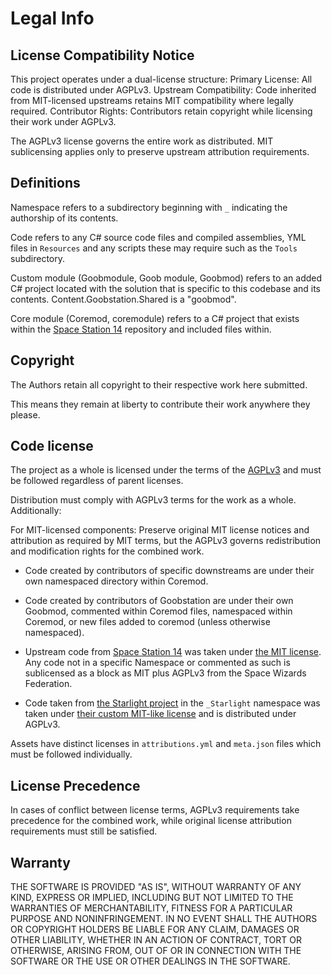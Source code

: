 ﻿# Legal Info

## License Compatibility Notice

This project operates under a dual-license structure:
Primary License: All code is distributed under AGPLv3.
Upstream Compatibility: Code inherited from MIT-licensed upstreams retains MIT compatibility where legally required.
Contributor Rights: Contributors retain copyright while licensing their work under AGPLv3.

The AGPLv3 license governs the entire work as distributed. MIT sublicensing applies only to preserve upstream attribution requirements.

## Definitions

Namespace refers to a subdirectory beginning with `_` indicating the authorship of its contents.

Code refers to any C# source code files and compiled assemblies, YML files in `Resources` and any scripts these may require such as the `Tools` subdirectory.

Custom module (Goobmodule, Goob module, Goobmod) refers to an added C# project located with the solution that is specific to this codebase and its contents. Content.Goobstation.Shared is a "goobmod".

Core module (Coremod, coremodule) refers to a C# project that exists within the [Space Station 14](https://github.com/space-wizards/space-station-14) repository and included files within.

## Copyright

The Authors retain all copyright to their respective work here submitted.

This means they remain at liberty to contribute their work anywhere they please.

## Code license

The project as a whole is licensed under the terms of the [AGPLv3](/LICENSE-AGPLv3.txt) and must be followed regardless of parent licenses.

Distribution must comply with AGPLv3 terms for the work as a whole. Additionally:

For MIT-licensed components: Preserve original MIT license notices and attribution as required by MIT terms, but the AGPLv3 governs redistribution and modification rights for the combined work.

- Code created by contributors of specific downstreams are under their own namespaced directory within Coremod.

- Code created by contributors of Goobstation are under their own Goobmod, commented within Coremod files, namespaced within Coremod, or new files added to coremod (unless otherwise namespaced).

- Upstream code from [Space Station 14](https://github.com/space-wizards/space-station-14) was taken under [the MIT license](/LICESNSES/MIT.txt).
  Any code not in a specific Namespace or commented as such is sublicensed as a block as MIT plus AGPLv3 from the Space Wizards Federation.

- Code taken from [the Starlight project](https://github.com/ss14Starlight/space-station-14) in the `_Starlight` namespace was taken under [their custom MIT-like license](/LICENSES/LICENSE-Starlight.txt) and is distributed under AGPLv3.

Assets have distinct licenses in `attributions.yml` and `meta.json` files which must be followed individually.

## License Precedence

In cases of conflict between license terms, AGPLv3 requirements take precedence for the combined work, while original license attribution requirements must still be satisfied.

## Warranty

THE SOFTWARE IS PROVIDED "AS IS", WITHOUT WARRANTY OF ANY KIND, EXPRESS OR
IMPLIED, INCLUDING BUT NOT LIMITED TO THE WARRANTIES OF MERCHANTABILITY, FITNESS
FOR A PARTICULAR PURPOSE AND NONINFRINGEMENT. IN NO EVENT SHALL THE AUTHORS OR
COPYRIGHT HOLDERS BE LIABLE FOR ANY CLAIM, DAMAGES OR OTHER LIABILITY, WHETHER
IN AN ACTION OF CONTRACT, TORT OR OTHERWISE, ARISING FROM, OUT OF OR IN
CONNECTION WITH THE SOFTWARE OR THE USE OR OTHER DEALINGS IN THE SOFTWARE.
